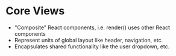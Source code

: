 # Core Views

* "Composite" React components, i.e. render() uses other React components
* Represent units of global layout like header, navigation, etc.
* Encapsulates shared functionality like the user dropdown, etc.
